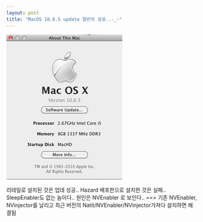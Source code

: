 ```yaml
---
layout: post
title: "MacOS 10.6.5 update 절반의 성공..-_-"
---
```


![image](/assets/images/49cbefb2da689cfc60556ba3206f7151.png)


리테일로 설치된 것은 업데 성공..
Hazard 배포판으로 설치한 것은 실패..
SleepEnabler도 없는 놈이다..
원인은 NVEnabler 로 보인다..
==> 기존 NVEnabler, NVinjector를 날리고 최근 버전의 Natit/NVEnabler/NVinjector가져다 설치하면 해결됨

